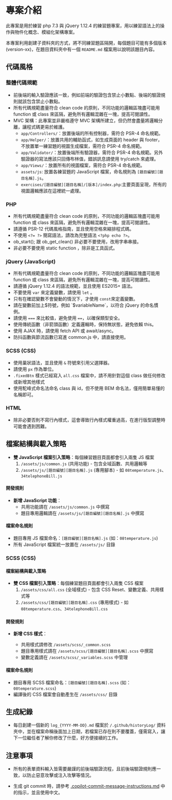 # 專案介紹

此專案是用於練習 php 7.3 與 jQuery 1.12.4 的練習題專案，用以練習語法上的操作與物件化概念、模組化架構專案。

本專案利用創建子資料夾的方式，將不同練習題區隔開，每個題目可能有多個版本 (version-xx)，在題目資料夾中有一個 `README.md` 檔案用以說明該題目內容。

## 代碼風格

### 整體代碼規範

- 前後端的輸入驗證應該一致，例如前端的驗證包含禁止小數點、後端的驗證規則就該包含禁止小數點。
- 所有代碼規範盡量符合 clean code 的原則，不同功能的邏輯區塊盡可能用 function 或 class 來區隔，避免所有邏輯混雜在一塊，提高可閱讀性。
- MVC 架構：此專案並非嚴格遵守 MVC 架構所建立，但仍然會盡量將邏輯分離，讓程式碼更易於維護。
  - `app/Controllers/`：放置後端的所有控制器，需符合 PSR-4 命名規範。
  - `app/Helper/`：放置共用的輔助函式，如生成頁面的 header 與 footer，不放置單一練習題的視圖生成檔案，需符合 PSR-4 命名規範。
  - `app/Validator/`：放置後端所有驗證器，需符合 PSR-4 命名規範。另外驗證器的寫法應該只回傳布林值，錯誤訊息請使用 try/catch 來處理。
  - `app/Views/`：放置所有的視圖檔案，需符合 PSR-4 命名規範。
  - `assets/js`: 放置各練習題的 JavaScript 檔案，命名規則為 `[題目編號][題目名稱].js`。
  - `exercises/[題目編號][題目名稱]/[版本]/index.php`:主要頁面呈現，所有的視圖邏輯應該在這裡統一處理。

### PHP

- 所有代碼規範盡量符合 clean code 的原則，不同功能的邏輯區塊盡可能用 function 或 class 來區隔，避免所有邏輯混雜在一塊，提高可閱讀性。
- 請遵循 PSR-12 代碼風格指南，並且使用空格來縮排程式碼。
- 不使用 `<?= ?>` 簡寫語法，請改為完整語法 `<?php echo ?>`。
- ob_start(); 跟 ob_get_clean() 非必要不要使用，改用字串串接。
- 非必要不要使用 static function ，除非是工具函式。

### jQuery (JavaScript)

- 所有代碼規範盡量符合 clean code 的原則，不同功能的邏輯區塊盡可能用 function 或 class 來區隔，避免所有邏輯混雜在一塊，提高可閱讀性。
- 請遵循 jQuery 1.12.4 的語法規範，並且使用 ES2015+ 語法。
- 不要使用 `var` 來定義變數，請使用 `let` 。
- 只有在確認變數不會變動的情況下，才使用 `const`來定義變數。
- 請在變數前加上$符號，例如 `$variableName`，以符合 jQuery 的命名慣例。
- 請使用 `===` 來比較值，避免使用 `==`，以確保類型安全。
- 使用傳統函數（非箭頭函數）定義邏輯時，保持無狀態，避免依賴 this。
- 使用 AJAX 時，請使用 fetch API 或 await/async。
- 防抖函數與節流函數已寫進 common.js 中，請直接使用。

### SCSS (CSS)

- 使用巢狀語法，並且使用 `&` 符號來引用父選擇器。
- 請使用 `px` 作為單位。
- `.fixedBtn` 樣式已經寫入 `all.css` 檔案中，請不用針對這個 class 做任何修改或新增其他樣式
- 使用駝峰式命名法命名 class 與 id，但不使用 BEM 命名法，僅用簡單易懂的名稱即可。

### HTML

- 除非必要否則不寫行內樣式，這會導致行內樣式權重過高，在進行版型調整時可能會遇到困難。

## 檔案結構與載入策略

- **雙 JavaScript 檔案引入策略**：每個練習題目頁面都會引入兩隻 JS 檔案
  1. `/assets/js/common.js` (共用功能) - 包含全域函數、共用邏輯等
  2. `/assets/js/[題目編號][題目名稱].js` (專用腳本) - 如 `08temperature.js`、`34telephoneBill.js`

#### 開發規則

- **新增 JavaScript 功能**：
  - 共用功能請在 `/assets/js/common.js` 中撰寫
  - 題目專用邏輯請在 `/assets/js/[題目編號][題目名稱].js` 中撰寫

#### 檔案命名規則

- 題目專用 JS 檔案命名：`[題目編號][題目名稱].js` (如：`08temperature.js`)
- 所有 JavaScript 檔案統一放置在 `/assets/js/` 目錄

### SCSS (CSS)

#### 檔案結構與載入策略

- **雙 CSS 檔案引入策略**：每個練習題目頁面都會引入兩隻 CSS 檔案
  1. `/assets/css/all.css` (全域樣式) - 包含 CSS Reset、變數定義、共用樣式等
  2. `/assets/css/[題目編號][題目名稱].css` (專用樣式) - 如 `08temperature.css`、`34telephoneBill.css`

#### 開發規則

- **新增 CSS 樣式**：

  - 共用樣式請修改 `/assets/scss/_common.scss`
  - 題目專用樣式請在 `/assets/scss/[題目編號][題目名稱].scss` 中撰寫
  - 變數定義請在 `/assets/scss/_variables.scss` 中管理

#### 檔案命名規則

- 題目專用 SCSS 檔案命名：`[題目編號][題目名稱].scss` (如：`08temperature.scss`)
- 編譯後的 CSS 檔案會自動產生在 `/assets/css/` 目錄

## 生成紀錄

- 每日創建一個新的 `log_{YYYY-MM-DD}.md` 檔案於 `/.github/historyLog/` 資料夾中，並在檔案命稱後面加上日期，若檔案已存在則不要覆蓋，僅需寫入，讓下一位繼任者了解你修改了什麼，好方便接續的工作。

## 注意事項

- 所有的表單資料輸入皆需要嚴謹的前後端驗證流程，且前後端驗證規則應一致，以防止惡意攻擊或注入攻擊等情況。

- 生成 git commit 時，請參考 [.copilot-commit-message-instructions.md](.copilot-commit-message-instructions.md) 中的指示，並且使用中文。
